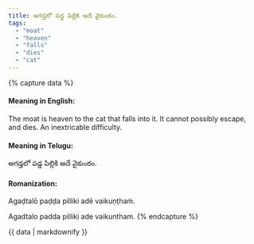 ```yaml
---
title: అగడ్తలో పడ్డ పిల్లికి అదే వైకుంఠం.
tags:
  - "moat"
  - "heaven"
  - "falls"
  - "dies"
  - "cat"
---
```


{% capture data %}
#### Meaning in English:
The moat is heaven to the cat that falls into it.
It cannot possibly escape, and dies.
An inextricable difficulty.

#### Meaning in Telugu:
అగడ్తలో పడ్డ పిల్లికి అదే వైకుంఠం.

#### Romanization:
Agaḍtalō paḍḍa pilliki adē vaikuṇṭhaṁ.

Agadtalo padda pilliki ade vaikuntham.
{% endcapture %}

{{ data | markdownify }}


